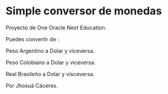 <h1>Simple conversor de monedas</h1>
<p>Proyecto de One Oracle Next Education. </p>
<p>Puedes convertir de :</p>
<p>Peso Argentino a Dolar y viceversa.</p>
<p>Peso Colobiano a Dolar y viceversa.</p>
<p>Real Brasileño a Dolar y visceversa.</p>
<p>Por Jhosuá Cáceres.</p>
